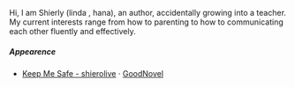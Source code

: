 Hi, I am Shierly (linda , hana), an author, accidentally growing into a teacher. My current interests range from how to parenting to how to communicating each other fluently and effectively. 

##### Appearence

- [Keep Me Safe - shierolive](https://www.goodnovel.com/book_info/21000016931/null/Keep-Me-Safe) · [GoodNovel](https://www.goodnovel.com)

